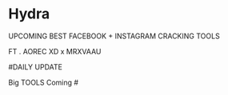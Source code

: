   # Hydra
   UPCOMING BEST 
FACEBOOK + INSTAGRAM 
  CRACKING TOOLS



FT . AOREC XD  x MRXVAAU


#DAILY UPDATE 

Big TOOLS Coming #
